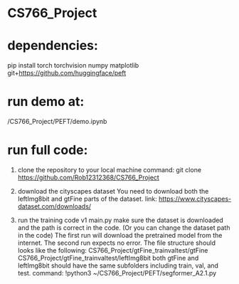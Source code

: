 # CS766_Project 
# dependencies:
pip install torch torchvision numpy matplotlib git+https://github.com/huggingface/peft

# run demo at:
/CS766_Project/PEFT/demo.ipynb

# run full code:
1. clone the repository to your local machine
command: git clone https://github.com/Rob12312368/CS766_Project

2. download the cityscapes dataset
You need to download both the leftImg8bit and gtFine parts of the dataset.
link: https://www.cityscapes-dataset.com/downloads/

3. run the training code v1 main.py
make sure the dataset is downloaded and the path is correct in the code. (Or you can change the dataset path in the code)
The first run will download the pretrained model from the internet. The second run expects no error.
The file structure should looks like the following:
CS766_Project/gtFine_trainvaltest/gtFine
CS766_Project/gtFine_trainvaltest/leftImg8bit
both gtFine and leftImg8bit should have the same subfolders including train, val, and test.
command: !python3 ~/CS766_Project/PEFT/segformer_A2.1.py